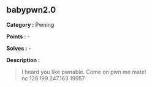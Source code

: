 ## babypwn2.0

**Category :** Pwning

**Points :** -

**Solves :** -

**Description :**
> I heard you like pwnable. Come on pwn me mate!<br>
nc 128.199.247.163 19957
